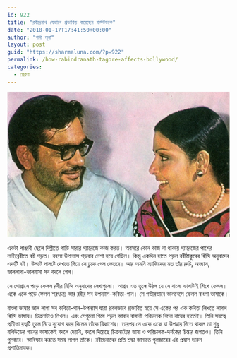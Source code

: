 ```yaml
---
id: 922
title: "রবীন্দ্রনাথ যেভাবে প্রভাবিত করেছেন বলিউডকে"
date: "2018-01-17T17:41:50+00:00"
author: "শর্মা লুনা"
layout: post
guid: "https://sharmaluna.com/?p=922"
permalink: /how-rabindranath-tagore-affects-bollywood/
categories:
  - প্রেরণা
---
```


[![](/assets/images/wp-content/uploads/2018/01/gulzar-and-rakhee-new-weds1.jpg)](/assets/images/wp-content/uploads/2018/01/gulzar-and-rakhee-new-weds1.jpg)

একটা পাঞ্জাবী ছেলে দিল্লীতে গাড়ি সারার গ্যারেজে কাজ করত। অবসরে কোন কাজ না থাকায় গ্যারেজের পাশের লাইব্রেরীতে বই পড়ত। রহস্য উপন্যাস পড়বার নেশা হয়ে গেছিল। কিন্তু একদিন হাতে পড়ল রবীঠাকুরের হিন্দি অনুবাদের একটি বই। উলটে পালটে দেখতে গিয়ে সে ঢুকে গেল ভেতরে। আর অমনি ম্যাজিকের মত তাঁর রুচি, অভ্যাস, ভাললাগা-ভালবাসা সব বদলে গেল।

সে গোগ্রাসে পড়ে ফেলল রবীর হিন্দি অনুবাদের লেখাগুলো। আগ্রহ এত তুঙ্গে উঠল যে সে বাংলা ভাষাটাই শিখে ফেলল। একে একে পড়ে ফেলল শরৎচন্দ্র আর রবীর সব উপন্যাস-কবিতা-গান।<span class="text_exposed_show"> সে গভীরভাবে ভালবেসে ফেলল বাংলা ভাষাকে। </span>

<span class="text_exposed_show">বাংলা ভাষার ভাল লাগা সব কবিতা-গান-উপন্যাস দ্বারা প্রবলভাবে প্রভাবিত হয়ে সে একের পর এক কবিতা লিখতে লাগল হিন্দি ভাষায়। চিত্রনাট্যও লিখল। এবং সেগুলো গিয়ে পড়ল আবার বাঙ্গালী পরিচালক বিমল রায়ের হাতেই। তিনি সযত্নে প্রতীভা রত্নটি তুলে নিয়ে সুযোগ করে দিলেন তাঁকে বিকাশের। তারপর সে একে একে যা উপহার দিতে থাকল তা শুধু বলিউডের গানের ভাষাকেই বদলে দেয়নি, বদলে দিয়েছে চিত্রনাট্যের ভাষা ও পরিচালক-দর্শকের চিন্তার জগতও। তিনি গুলজার। আবিস্কার করতে সময় লাগল তাঁকে। রবীন্দ্রনাথের প্রতি শ্রদ্ধা জানাতে গুলজারের এই প্রয়াস দারুন প্রশান্তিদায়ক।</span>

<div class="text_exposed_show"><https://www.youtube.com/watch?v=8Uj0j3kyNm0>

</div>
